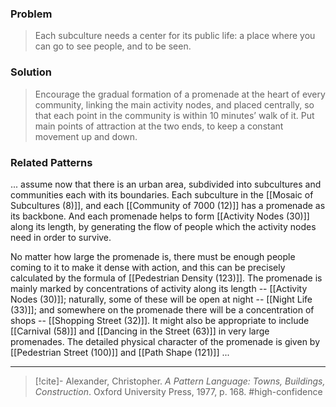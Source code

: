 ### Problem
>Each subculture needs a center for its public life: a place where you can go to see people, and to be seen.

### Solution
>Encourage the gradual formation of a promenade at the heart of every community, linking the main activity nodes, and placed centrally, so that each point in the community is within 10 minutes’ walk of it. Put main points of attraction at the two ends, to keep a constant movement up and down.

### Related Patterns
... assume now that there is an urban area, subdivided into subcultures and communities each with its boundaries. Each subculture in the [[Mosaic of Subcultures (8)]], and each [[Community of 7000 (12)]] has a promenade as its backbone. And each promenade helps to form [[Activity Nodes (30)]] along its length, by generating the flow of people which the activity nodes need in order to survive.

No matter how large the promenade is, there must be enough people coming to it to make it dense with action, and this can be precisely calculated by the formula of [[Pedestrian Density (123)]]. The promenade is mainly marked by concentrations of activity along its length -- [[Activity Nodes (30)]]; naturally, some of these will be open at night -- [[Night Life (33)]]; and somewhere on the promenade there will be a concentration of shops -- [[Shopping Street (32)]]. It might also be appropriate to include [[Carnival (58)]] and [[Dancing in the Street (63)]] in very large promenades. The detailed physical character of the promenade is given by [[Pedestrian Street (100)]] and [[Path Shape (121)]] ...

---

> [!cite]- Alexander, Christopher. _A Pattern Language: Towns, Buildings, Construction_. Oxford University Press, 1977, p. 168.
> #high-confidence 